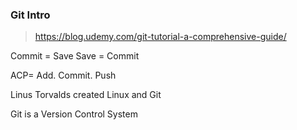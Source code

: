 ### Git Intro

 > https://blog.udemy.com/git-tutorial-a-comprehensive-guide/

Commit = Save
Save = Commit 

ACP= Add. Commit. Push

Linus Torvalds created Linux and Git

Git is a Version Control System
